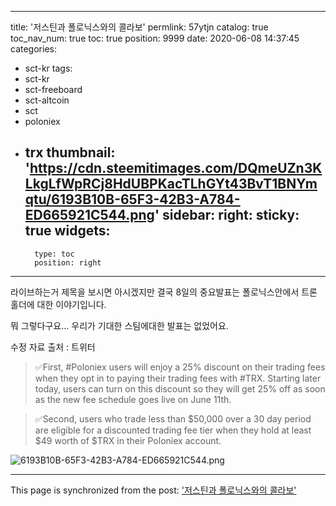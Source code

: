 
---
title: '저스틴과 폴로닉스와의 콜라보'
permlink: 57ytjn
catalog: true
toc_nav_num: true
toc: true
position: 9999
date: 2020-06-08 14:37:45
categories:
- sct-kr
tags:
- sct-kr
- sct-freeboard
- sct-altcoin
- sct
- poloniex
- trx
thumbnail: 'https://cdn.steemitimages.com/DQmeUZn3KLkgLfWpRCj8HdUBPKacTLhGYt43BvT1BNYmqtu/6193B10B-65F3-42B3-A784-ED665921C544.png'
sidebar:
    right:
        sticky: true
widgets:
    -
        type: toc
        position: right
---


라이브하는거 제목을 보시면 아시겠지만 
결국 8일의 중요발표는 폴로닉스안에서 트론 홀더에 대한 이야기입니다.  

뭐 그렇다구요... 우리가 기대한 스팀에대한 발표는 없었어요. 

수정 자료 출처 : 트위터
> ✅First, #Poloniex users will enjoy a 25% discount on their trading fees when they opt in to paying their trading fees with #TRX. Starting later today, users can turn on this discount so they will get 25% off as soon as the new fee schedule goes live on June 11th.

> ✅Second, users who trade less than $50,000 over a 30 day period are eligible for a discounted trading fee tier when they hold at least $49 worth of $TRX in their Poloniex account.


![6193B10B-65F3-42B3-A784-ED665921C544.png](https://cdn.steemitimages.com/DQmeUZn3KLkgLfWpRCj8HdUBPKacTLhGYt43BvT1BNYmqtu/6193B10B-65F3-42B3-A784-ED665921C544.png)

- - -

This page is synchronized from the post: ['저스틴과 폴로닉스와의 콜라보'](https://steemit.com/@kingbit/57ytjn)
